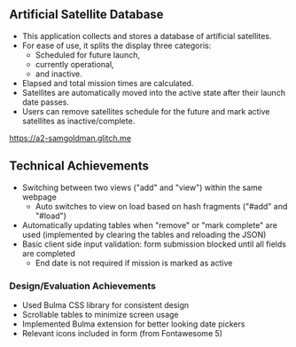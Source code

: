 ## Artificial Satellite Database

- This application collects and stores a database of artificial satellites.
- For ease of use, it splits the display three categoris:
  - Scheduled for future launch,
  - currently operational,
  - and inactive.
- Elapsed and total mission times are calculated.
- Satellites are automatically moved into the active state after their launch date passes.
- Users can remove satellites schedule for the future and mark active satellites as inactive/complete.


https://a2-samgoldman.glitch.me

## Technical Achievements
- Switching between two views ("add" and "view") within the same webpage
  - Auto switches to view on load based on hash fragments ("#add" and "#load")
- Automatically updating tables when "remove" or "mark complete" are used (implemented by clearing the tables and reloading the JSON)
- Basic client side input validation: form submission blocked until all fields are completed
  - End date is not required if mission is marked as active

### Design/Evaluation Achievements
- Used Bulma CSS library for consistent design
- Scrollable tables to minimize screen usage
- Implemented Bulma extension for better looking date pickers
- Relevant icons included in form (from Fontawesome 5)